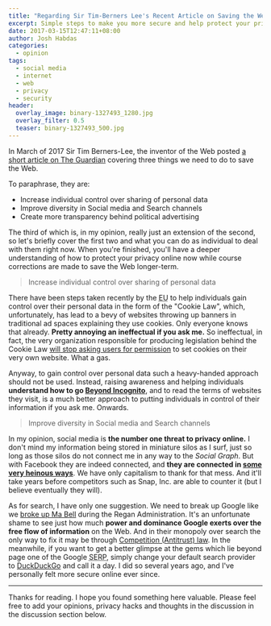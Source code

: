 ```yaml
---
title: "Regarding Sir Tim-Berners Lee's Recent Article on Saving the Web"
excerpt: Simple steps to make you more secure and help protect your privacy online.
date: 2017-03-15T12:47:11+08:00
author: Josh Habdas
categories:
  - opinion
tags:
  - social media
  - internet
  - web
  - privacy
  - security
header:
  overlay_image: binary-1327493_1280.jpg
  overlay_filter: 0.5
  teaser: binary-1327493_500.jpg
---
```


In March of 2017 Sir Tim Berners-Lee, the inventor of the Web posted [a short article on The Guardian](https://www.theguardian.com/technology/2017/mar/11/tim-berners-lee-web-inventor-save-internet) covering three things we need to do to save the Web.

To paraphrase, they are:

- Increase individual control over sharing of personal data
- Improve diversity in Social media and Search channels
- Create more transparency behind political advertising

The third of which is, in my opinion, really just an extension of the second, so let's briefly cover the first two and what you can do as individual to deal with them right now. When you're finished, you'll have a deeper understanding of how to protect your privacy online now while course corrections are made to save the Web longer-term.

> Increase individual control over sharing of personal data

There have been steps taken recently by the <abbr title="European Union">EU</abbr> to help individuals gain control over their personal data in the form of the "Cookie Law", which, unfortunately, has lead to a bevy of websites throwing up banners in traditional ad spaces explaining they use cookies. Only everyone knows that already. **Pretty annoying an ineffectual if you ask me.** So ineffectual, in fact, the very organization responsible for producing legislation behind the Cookie Law [will stop asking users for permission](https://silktide.com/the-stupid-cookie-law-is-dead-at-last/) to set cookies on their very own website. What a gas.

Anyway, to gain control over personal data such a heavy-handed approach should not be used. Instead, raising awareness and helping individuals **understand how to go [Beyond Incognito](https://hackcabin.com/post/beyond-incognito/)**, and to read the terms of websites they visit, is a much better approach to putting individuals in control of their information if you ask me. Onwards.

> Improve diversity in Social media and Search channels

In my opinion, social media is **the number one threat to privacy online.** I don't mind my information being stored in miniature silos as I surf, just so long as those silos do not connect me in any way to the _Social Graph_. But with Facebook they are indeed connected, and **they are connected in [some very heinous ways](https://medium.com/@jhabdas/what-i-learned-in-4-years-without-facebook-981fb68a64e2)**. We have only capitalism to thank for that mess. And it'll take years before competitors such as Snap, Inc. are able to counter it (but I believe eventually they will).

As for search, I have only one suggestion. We need to break up Google like we [broke up Ma Bell](https://en.wikipedia.org/wiki/Breakup_of_the_Bell_System) during the Regan Administration. It's an unfortunate shame to see just how much **power and dominance Google exerts over the free flow of information** on the Web. And in their monopoly over search the only way to fix it may be through [Competition (Antitrust) law](https://en.wikipedia.org/wiki/Competition_law). In the meanwhile, if you want to get a better glimpse at the gems which lie beyond page one of the Google <abbr title="Search Engine Results Page">SERP</abbr>, simply change your default search provider to [DuckDuckGo](https://duckduckgo.com/) and call it a day. I did so several years ago, and I've personally felt more secure online ever since.

---

Thanks for reading. I hope you found something here valuable. Please feel free to add your opinions, privacy hacks and thoughts in the discussion in the discussion section below.
